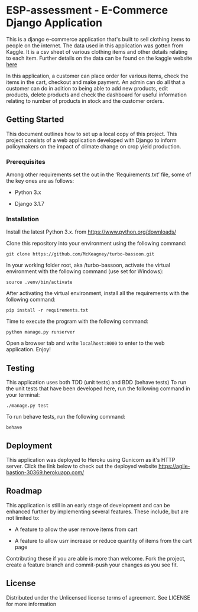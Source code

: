 # ESP-assessment - E-Commerce Django Application

This is a django e-commerce application that's built to sell clothing items to people on the internet. The data used in this application was gotten from Kaggle. It is a csv sheet of various clothing items and other details relating to each item. Further details on the data can be found on the kaggle website [here](https://www.kaggle.com/PromptCloudHQ/flipkart-products)

In this application, a customer can place order for various items, check the items in the cart, checkout and make payment. 
An admin can do all that a customer can do in adition to being able to add new products, edit products, delete products and 
check the dashboard for useful information relating to number of products in stock and the customer orders.

## Getting Started 

This document outlines how to set up a local copy of this project. This project consists of a web application developed with Django to inform policymakers on the impact of climate change on crop yield production. 

### Prerequisites 

 Among other requirements set the out in the ‘Requirements.txt’ file, some of the key ones are as follows: 

- Python 3.x 

- Django 3.1.7  

### Installation 

Install the latest Python 3.x. from https://www.python.org/downloads/  

 

Clone this repository into your environment using the following command: 

```
git clone https://github.com/McKeagney/turbo-bassoon.git 
```

In your working folder root, aka /turbo-bassoon, activate the virtual environment with the following command (use set for Windows): 

```
source .venv/bin/activate  
```

After activating the virtual environment, install all the requirements with the following command:

```
pip install -r requirements.txt  
```

Time to execute the program with the following command: 

```
python manage.py runserver 
``` 

Open a browser tab and write `localhost:8000` to enter to the web application. Enjoy! 

## Testing 

This application uses both TDD (unit tests) and BDD (behave tests)
To run the unit tests that have been developed here, run the following command in your terminal: 
```
./manage.py test   
```
To run behave tests, run the following command:
```
behave   
```

 ## Deployment

This application was deployed to Heroku using Gunicorn as it's HTTP server. Click the link below to check out the deployed website
https://agile-bastion-30369.herokuapp.com/
## Roadmap 

This application is still in an early stage of development and can be enhanced further by implementing several features. These include, but are not limited to: 


- A feature to allow the user remove items from cart

- A feature to allow usrr increase or reduce quantity of items from the cart page


Contributing these if you are able is more than welcome. Fork the project, create a feature branch and commit-push your changes as you see fit.  



## License 

Distributed under the Unlicensed license terms of agreement. See LICENSE for more information 
 
